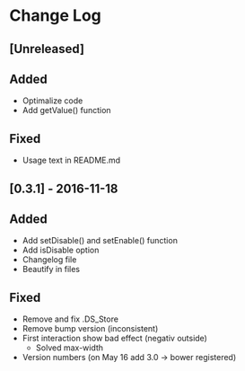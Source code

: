 # Change Log

## [Unreleased]

## Added

- Optimalize code
- Add getValue() function

## Fixed

- Usage text in README.md

## [0.3.1] - 2016-11-18

## Added

- Add setDisable() and setEnable() function
- Add isDisable option
- Changelog file
- Beautify in files

## Fixed

- Remove and fix .DS_Store
- Remove bump version (inconsistent)
- First interaction show bad effect (negativ outside)
    - Solved max-width
- Version numbers (on May 16 add 3.0 -> bower registered)
